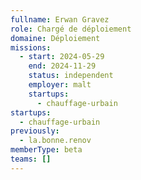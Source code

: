 ```yaml
---
fullname: Erwan Gravez
role: Chargé de déploiement
domaine: Déploiement
missions:
  - start: 2024-05-29
    end: 2024-11-29
    status: independent
    employer: malt
    startups:
      - chauffage-urbain
startups:
  - chauffage-urbain
previously:
  - la.bonne.renov
memberType: beta
teams: []
---
```

